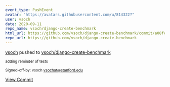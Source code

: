 ```yaml
---
event_type: PushEvent
avatar: "https://avatars.githubusercontent.com/u/814322?"
user: vsoch
date: 2020-09-11
repo_name: vsoch/django-create-benchmark
html_url: https://github.com/vsoch/django-create-benchmark/commit/a08fe6a45157b22e08801167ddda541006a14e17
repo_url: https://github.com/vsoch/django-create-benchmark
---
```


<a href='https://github.com/vsoch' target='_blank'>vsoch</a> pushed to <a href='https://github.com/vsoch/django-create-benchmark' target='_blank'>vsoch/django-create-benchmark</a>

<small>adding reminder of tests

Signed-off-by: vsoch <vsochat@stanford.edu></small>

<a href='https://github.com/vsoch/django-create-benchmark/commit/a08fe6a45157b22e08801167ddda541006a14e17' target='_blank'>View Commit</a>